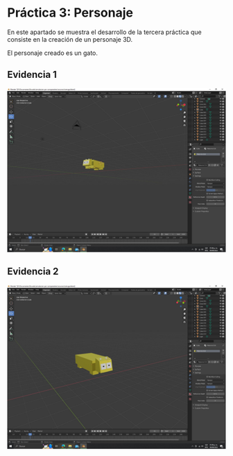# Práctica 3: Personaje
En este apartado se muestra el desarrollo de la tercera práctica que consiste en la creación de un personaje 3D.

El personaje creado es un gato.

## Evidencia 1
![Escritorio de trabajo 01](workspace_evidence-01.JPG)

## Evidencia 2
![Escritorio de trabajo 02](workspace_evidence-02.JPG)